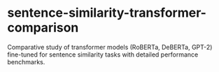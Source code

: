 # sentence-similarity-transformer-comparison
Comparative study of transformer models (RoBERTa, DeBERTa, GPT-2) fine-tuned for sentence similarity tasks with detailed performance benchmarks.
